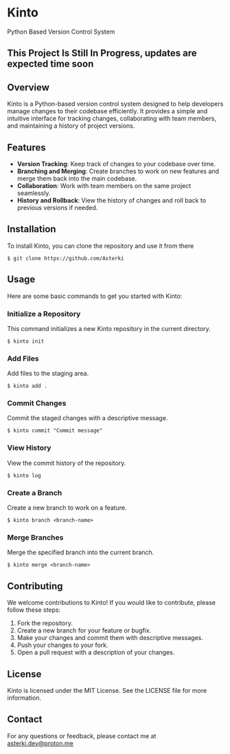 # Kinto
Python Based Version Control System

## This Project Is Still In Progress, updates are expected time soon

## Overview
Kinto is a Python-based version control system designed to help developers manage changes to their codebase efficiently. It provides a simple and intuitive interface for tracking changes, collaborating with team members, and maintaining a history of project versions.

## Features
- **Version Tracking**: Keep track of changes to your codebase over time.
- **Branching and Merging**: Create branches to work on new features and merge them back into the main codebase.
- **Collaboration**: Work with team members on the same project seamlessly.
- **History and Rollback**: View the history of changes and roll back to previous versions if needed.

## Installation
To install Kinto, you can clone the repository and use it from there

```shell
$ git clone https://github.com/Asterki
```

## Usage
Here are some basic commands to get you started with Kinto:

### Initialize a Repository
This command initializes a new Kinto repository in the current directory.
```shell
$ kinto init
```

### Add Files
Add files to the staging area.
```shell
$ kinto add .
```

### Commit Changes
Commit the staged changes with a descriptive message.
```shell
$ kinto commit "Commit message"
```

### View History
View the commit history of the repository.
```shell
$ kinto log
```

### Create a Branch
Create a new branch to work on a feature.
```shell
$ kinto branch <branch-name>
```

### Merge Branches
Merge the specified branch into the current branch.
```shell
$ kinto merge <branch-name>
```

## Contributing
We welcome contributions to Kinto! If you would like to contribute, please follow these steps:

1. Fork the repository.
2. Create a new branch for your feature or bugfix.
3. Make your changes and commit them with descriptive messages.
4. Push your changes to your fork.
5. Open a pull request with a description of your changes.


## License
Kinto is licensed under the MIT License. See the LICENSE file for more information.

## Contact
For any questions or feedback, please contact me at asterki.dev@proton.me

